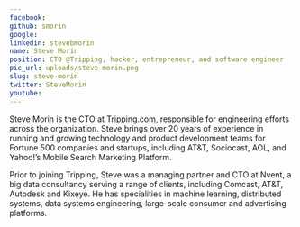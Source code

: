 ```yaml
---
facebook: 
github: smorin
google: 
linkedin: stevebmorin
name: Steve Morin
position: CTO @Tripping, hacker, entrepreneur, and software engineer
pic_url: uploads/steve-morin.png
slug: steve-morin
twitter: SteveMorin
youtube: 
---
```

<p>Steve Morin is the CTO at Tripping.com, responsible for engineering efforts across the organization. Steve brings over 20 years of experience in running and growing technology and product development teams for Fortune 500 companies and startups, including AT&amp;T, Sociocast, AOL, and Yahoo!&rsquo;s Mobile Search Marketing Platform.</p>

<p>Prior to joining Tripping, Steve was a managing partner and CTO at Nvent, a big data consultancy serving a range of clients, including Comcast, AT&amp;T, Autodesk and Kixeye. He has specialities in machine learning, distributed systems, data systems engineering, large-scale consumer and advertising platforms.</p>
